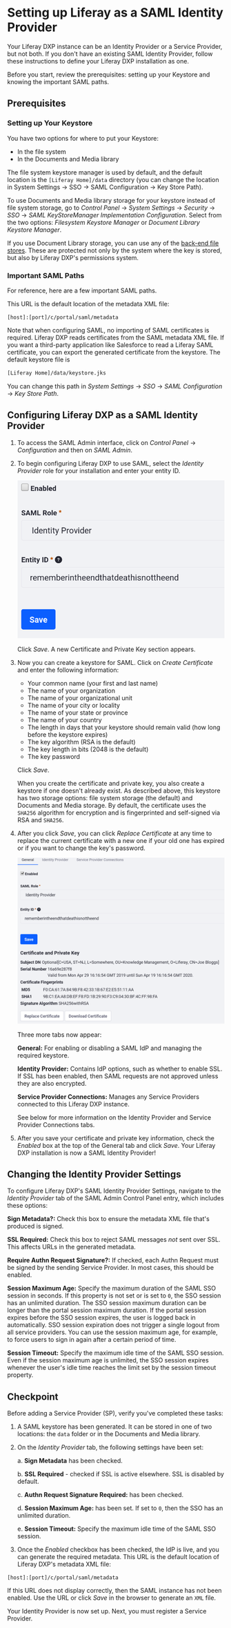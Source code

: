 # Setting up Liferay as a SAML Identity Provider

Your Liferay DXP instance can be an Identity Provider or a Service Provider, but not both. If you don't have an existing SAML Identity Provider, follow these instructions to define your Liferay DXP installation as one.

Before you start, review the prerequisites: setting up your Keystore and knowing the important SAML paths.

## Prerequisites

### Setting up Your Keystore

You have two options for where to put your Keystore:

* In the file system
* In the Documents and Media library

The file system keystore manager is used by default, and the default location is the `[Liferay Home]/data` directory (you can change the location in System Settings &rarr; SSO &rarr; SAML Configuration &rarr; Key Store Path).

To use Documents and Media library storage for your keystore instead of file system storage, go to *Control Panel* &rarr; *System Settings* &rarr; *Security* &rarr; *SSO* &rarr; *SAML KeyStoreManager Implementation Configuration*. Select from the two options: *Filesystem Keystore Manager* or *Document Library Keystore Manager*.

If you use Document Library storage, you can use any of the [back-end file stores](../../../../system-administration/file-storage/configuring-file-storage.md). These are protected not only by the system where the key is stored, but also by Liferay DXP's permissions system.

### Important SAML Paths

For reference, here are a few important SAML paths.

This URL is the default location of the metadata XML file:

```
[host]:[port]/c/portal/saml/metadata
```

Note that when configuring SAML, no importing of SAML certificates is required. Liferay DXP reads certificates from the SAML metadata XML file. If you want a third-party application like Salesforce to read a Liferay SAML certificate, you can export the generated certificate from the keystore. The default keystore file is

```bash
[Liferay Home]/data/keystore.jks
```

You can change this path in _System Settings_ &rarr; _SSO_ &rarr; _SAML Configuration_ &rarr; _Key Store Path_.

## Configuring Liferay DXP as a SAML Identity Provider

1. To access the SAML Admin interface, click on *Control Panel* &rarr; *Configuration* and then on *SAML Admin*.

1. To begin configuring Liferay DXP to use SAML, select the _Identity Provider_ role for your installation and enter your entity ID.

    ![Select a SAML role for Liferay and enter an entity ID.](./images/saml-initial-config.png)

    Click *Save*. A new Certificate and Private Key section appears.

1. Now you can create a keystore for SAML. Click on *Create Certificate* and enter the following information:

    * Your common name (your first and last name)
    * The name of your organization
    * The name of your organizational unit
    * The name of your city or locality
    * The name of your state or province
    * The name of your country
    * The length in days that your keystore should remain valid (how long before the keystore expires)
    * The key algorithm (RSA is the default)
    * The key length in bits (2048 is the default)
    * The key password

    Click *Save*.

    When you create the certificate and private key, you also create a keystore if one doesn't already exist. As described above, this keystore has two storage options: file system storage (the default) and Documents and Media storage. By default, the certificate uses the `SHA256` algorithm for encryption and is fingerprinted and self-signed via RSA and `SHA256`.

1. After you click *Save*, you can click *Replace Certificate* at any time to replace the current certificate with a new one if your old one has expired or if you want to change the key's password.

    ![The General tab displays information about the current certificate and private key and allows administrators to download the certificate or replace the certificate.](./images/saml-keystore-info.png)

    Three more tabs now appear:

    **General:** For enabling or disabling a SAML IdP and managing the required keystore.

    **Identity Provider:** Contains IdP options, such as whether to enable SSL. If SSL has been enabled, then SAML requests are not approved unless they are also encrypted.

    **Service Provider Connections:** Manages any Service Providers connected to this Liferay DXP instance.

    See below for more information on the Identity Provider and Service Provider Connections tabs.

1. After you save your certificate and private key information, check the *Enabled* box at the top of the General tab and click *Save*. Your Liferay DXP installation is now a SAML Identity Provider!

## Changing the Identity Provider Settings

To configure Liferay DXP's SAML Identity Provider Settings, navigate to the *Identity Provider* tab of the SAML Admin Control Panel entry, which includes these options:

**Sign Metadata?:** Check this box to ensure the metadata XML file that's produced is signed.

**SSL Required:** Check this box to reject SAML messages *not* sent over SSL. This affects URLs in the generated metadata.

**Require Authn Request Signature?:** If checked, each Authn Request must be signed by the sending Service Provider. In most cases, this should be enabled.

**Session Maximum Age:** Specify the maximum duration of the SAML SSO session in seconds. If this property is not set or is set to `0`, the SSO session has an unlimited duration. The SSO session maximum duration can be longer than the portal session maximum duration. If the portal session expires before the SSO session expires, the user is logged back in automatically. SSO session expiration does not trigger a single logout from all service providers. You can use the session maximum age, for example, to force users to sign in again after a certain period of time.

**Session Timeout:** Specify the maximum idle time of the SAML SSO session. Even if the session maximum age is unlimited, the SSO session expires whenever the user's idle time reaches the limit set by the session timeout property.

## Checkpoint

Before adding a Service Provider (SP), verify you've completed these tasks:

1. A SAML keystore has been generated. It can be stored in one of two locations: the `data` folder or in the Documents and Media library.

1. On the *Identity Provider* tab, the following settings have been set:

    a. **Sign Metadata** has been checked.

    b. **SSL Required** - checked if SSL is active elsewhere. SSL is disabled by default.

    c. **Authn Request Signature Required:** has been checked.

    d. **Session Maximum Age:** has been set. If set to `0`, then the SSO has an unlimited duration.

    e. **Session Timeout:** Specify the maximum idle time of the SAML SSO session.

1. Once the *Enabled* checkbox has been checked, the IdP is live, and you can generate the required metadata. This URL is the default location of Liferay DXP's metadata XML file:

```
[host]:[port]/c/portal/saml/metadata
```

If this URL does not display correctly, then the SAML instance has not been enabled. Use the URL or click *Save* in the browser to generate an `XML` file.

Your Identity Provider is now set up. Next, you must register a Service Provider.
